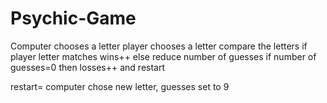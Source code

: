 # Psychic-Game


Computer chooses a letter
player chooses a letter
compare the letters
if player letter matches wins++
else reduce number of guesses
if number of guesses=0 
then losses++ and restart

restart= computer chose new letter, guesses set to 9 
